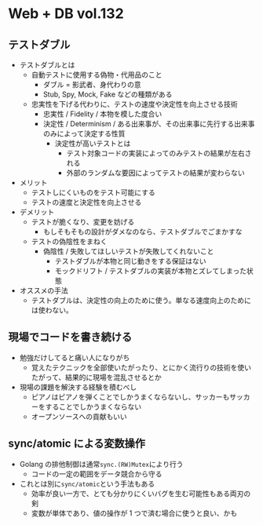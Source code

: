 # Web + DB vol.132

## テストダブル

- テストダブルとは
  - 自動テストに使用する偽物・代用品のこと
    - ダブル = 影武者、身代わりの意
    - Stub, Spy, Mock, Fake などの種類がある
  - 忠実性を下げる代わりに、テストの速度や決定性を向上させる技術
    - 忠実性 / Fidelity / 本物を模した度合い
    - 決定性 / Determinism / ある出来事が、その出来事に先行する出来事のみによって決定する性質
      - 決定性が高いテストとは
        - テスト対象コードの実装によってのみテストの結果が左右される
        - 外部のランダムな要因によってテストの結果が変わらない
- メリット
  - テストしにくいものをテスト可能にする
  - テストの速度と決定性を向上させる
- デメリット
  - テストが脆くなり、変更を妨げる
    - もしそもそもの設計がダメなのなら、テストダブルでごまかすな
  - テストの偽陰性をまねく
    - 偽陰性 / 失敗してほしいテストが失敗してくれないこと
      - テストダブルが本物と同じ動きをする保証はない
      - モックドリフト / テストダブルの実装が本物とズレてしまった状態
- オススメの手法
  - テストダブルは、決定性の向上のために使う。単なる速度向上のためには使わない。

## 現場でコードを書き続ける

- 勉強だけしてると痛い人になりがち
  - 覚えたテクニックを全部使いたがったり、とにかく流行りの技術を使いたがって、結果的に現場を混乱させるとか
- 現場の課題を解決する経験を積むべし
  - ピアノはピアノを弾くことでしかうまくならないし、サッカーもサッカーをすることでしかうまくならない
  - オープンソースへの貢献もいい

## sync/atomic による変数操作

- Golang の排他制御は通常`sync.(RW)Mutex`により行う
  - コードの一定の範囲をデータ競合から守る
- これとは別に`sync/atomic`という手法もある
  - 効率が良い一方で、とても分かりにくいバグを生む可能性もある両刃の剣
  - 変数が単体であり、値の操作が 1 つで済む場合に使うと良い、かも
